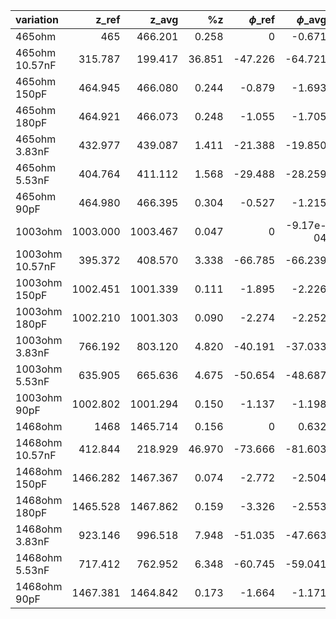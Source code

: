 | variation	| z_ref	| z_avg	| %z	| $\phi$\_ref	| $\phi$\_avg	| %$\phi$	|
| :-	| -:	| -:	| -:	| -:	| -:	| -:	|
| 465ohm	| 465	| 466.201	| 0.258	| 0	| -0.671	| inf	|
| 465ohm 10.57nF	| 315.787	| 199.417	| 36.851	| -47.226	| -64.721	| 37.045	|
| 465ohm 150pF	| 464.945	| 466.080	| 0.244	| -0.879	| -1.693	| 92.634	|
| 465ohm 180pF	| 464.921	| 466.073	| 0.248	| -1.055	| -1.705	| 61.704	|
| 465ohm 3.83nF	| 432.977	| 439.087	| 1.411	| -21.388	| -19.850	| 7.189	|
| 465ohm 5.53nF	| 404.764	| 411.112	| 1.568	| -29.488	| -28.259	| 4.167	|
| 465ohm 90pF	| 464.980	| 466.395	| 0.304	| -0.527	| -1.215	| 130.329	|
| 1003ohm	| 1003.000	| 1003.467	| 0.047	| 0	| -9.17e-04	| inf	|
| 1003ohm 10.57nF	| 395.372	| 408.570	| 3.338	| -66.785	| -66.239	| 0.817	|
| 1003ohm 150pF	| 1002.451	| 1001.339	| 0.111	| -1.895	| -2.226	| 17.461	|
| 1003ohm 180pF	| 1002.210	| 1001.303	| 0.090	| -2.274	| -2.252	| 0.937	|
| 1003ohm 3.83nF	| 766.192	| 803.120	| 4.820	| -40.191	| -37.033	| 7.857	|
| 1003ohm 5.53nF	| 635.905	| 665.636	| 4.675	| -50.654	| -48.687	| 3.883	|
| 1003ohm 90pF	| 1002.802	| 1001.294	| 0.150	| -1.137	| -1.198	| 5.342	|
| 1468ohm	| 1468	| 1465.714	| 0.156	| 0	| 0.632	| inf	|
| 1468ohm 10.57nF	| 412.844	| 218.929	| 46.970	| -73.666	| -81.603	| 10.773	|
| 1468ohm 150pF	| 1466.282	| 1467.367	| 0.074	| -2.772	| -2.504	| 9.675	|
| 1468ohm 180pF	| 1465.528	| 1467.862	| 0.159	| -3.326	| -2.553	| 23.246	|
| 1468ohm 3.83nF	| 923.146	| 996.518	| 7.948	| -51.035	| -47.663	| 6.607	|
| 1468ohm 5.53nF	| 717.412	| 762.952	| 6.348	| -60.745	| -59.041	| 2.805	|
| 1468ohm 90pF	| 1467.381	| 1464.842	| 0.173	| -1.664	| -1.171	| 29.621	|
